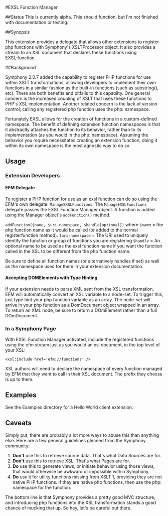 #EXSL Function Manager

##Status
This is currently alpha. This should function, but I'm not finished with documentation or testing.

##Synopsis

This extension provides a delegate that allows other extensions to register php functions with Symphony's XSLTProcessor object. It also provides a stream to an XSL document that declares these functions using EXSL:function.

##Background

Symphony 2.0.7 added the capability to register PHP functions for use within XSLT transformations, allowing developers to implement their own functions in a similar fashion as the built-in functions (such as substring(), etc). There are both benefits and pitfalls to this capabilty. One general concern is the increased coupling of XSLT that uses these functions to PHP's XSL implementation. Another related concern is the lack of version control; calling any registered php function uses the php: namespace.

Fortunately EXSL allows for the creation of functions in a custom-defined namespace. The benefit of defining extension function namespaces is that it abstractly attaches the function to its behavior, rather than to its implementation (as you would in the php: namespace). Assuming the behavior you require necessitates creating an extension function, doing it within its own namespace is the most agnostic way to do so. 

 
## Usage
### Extension Developers

#### EFM Delegate
To register a PHP function for use as an exsl function can do so using the EFM's own delegate: `ManageEXSLFunctions`. The `ManageEXSLFunctions` delegate passes the EXSL Function Manager object. A function is added using the Manager object's `addFunction()` method.

`addFunction($name, $uri-namespace, $handle[optional])`
where
`$nam`e = the php function name as it would be called (or added to the normal registerfunction method).
`$uri-namespace` = The URI used to uniquely identify the function or group of functions you are registering
`$handle` = An optional name to be used as the exsl function name  if you want the function called in the XSL to be different from the php function name.

Be sure to define all function names (or alternatively handles if set) as well as the namespace used for them in your extension documentation.

#### Accepting DOMElements with Type Hinting
If your extension needs to parse XML sent from the XSL transformation, EFM will automatically convert an XSL variable to a node-set. To trigger this, just type hint your php function variable as an array. The node-set will arrive in your php function as a DomDocument object wrapped in an array. To return an XML node, be sure to return a DOmElement rather than a full DOmDocument.

### In a Symphony Page
With EXSL Function Manager activated, include the registered functions using the efm stream just as you would an xsl document, in the top level of your XSL:

`<xsl:include href='efm://functions' />`

XSL authors will need to declare the namespace of every function managed by EFM that they want to call in their XSL document. The prefix they choose is up to them.

## Examples
See the Examples directory for a Hello World client extension.

## Caveats
Simply put, there are probably a lot more ways to abuse this than anything else. Here are a few general guidelines gleaned from the Symphony community:

1. **Don't** use this to retrieve source data. That's what Data Sources are for.
2. **Don't** use this to retrieve XSL. That's what Pages are for.
3. **Do** use this to generate views, or initiate behavior using those views, that would otherwise be awkward or impossible within Symphony.
4. **Do** use it for utility functions missing from XSLT 1, providing they are not native PHP functions. If they are native php functions, then use the php: namespace for the function.

The bottom line is that Symphony provides a pretty good MVC structure, and introducing php functions into the XSL transformation stands a good chance of mucking that up. So hey, let's be careful out there.





